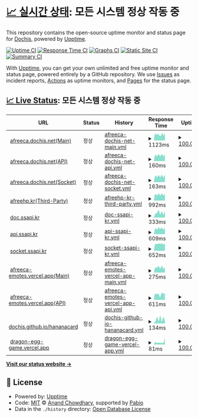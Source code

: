# [📈 실시간 상태](https://DOCHIS.github.io/status): <!--live status--> **모든 시스템 정상 작동 중**

This repository contains the open-source uptime monitor and status page for [Dochis](http://dochis.net), powered by [Upptime](https://github.com/upptime/upptime).

[![Uptime CI](https://github.com/DOCHIS/status/workflows/Uptime%20CI/badge.svg)](https://github.com/DOCHIS/status/actions?query=workflow%3A%22Uptime+CI%22)
[![Response Time CI](https://github.com/DOCHIS/status/workflows/Response%20Time%20CI/badge.svg)](https://github.com/DOCHIS/status/actions?query=workflow%3A%22Response+Time+CI%22)
[![Graphs CI](https://github.com/DOCHIS/status/workflows/Graphs%20CI/badge.svg)](https://github.com/DOCHIS/status/actions?query=workflow%3A%22Graphs+CI%22)
[![Static Site CI](https://github.com/DOCHIS/status/workflows/Static%20Site%20CI/badge.svg)](https://github.com/DOCHIS/status/actions?query=workflow%3A%22Static+Site+CI%22)
[![Summary CI](https://github.com/DOCHIS/status/workflows/Summary%20CI/badge.svg)](https://github.com/DOCHIS/status/actions?query=workflow%3A%22Summary+CI%22)

With [Upptime](https://upptime.js.org), you can get your own unlimited and free uptime monitor and status page, powered entirely by a GitHub repository. We use [Issues](https://github.com/DOCHIS/status/issues) as incident reports, [Actions](https://github.com/DOCHIS/status/actions) as uptime monitors, and [Pages](https://DOCHIS.github.io/status) for the status page.

## [📈 Live Status](https://demo.upptime.js.org): <!--live status--> **모든 시스템 정상 작동 중**

<!--start: status pages-->
<!-- This summary is generated by Upptime (https://github.com/upptime/upptime) -->
<!-- Do not edit this manually, your changes will be overwritten -->
<!-- prettier-ignore -->
| URL | Status | History | Response Time | Uptime |
| --- | ------ | ------- | ------------- | ------ |
| <img alt="" src="https://icons.duckduckgo.com/ip3/afreeca.dochis.net.ico" height="13"> [afreeca.dochis.net(Main)](http://afreeca.dochis.net) | 정상 | [afreeca-dochis-net-main.yml](https://github.com/DOCHIS/status/commits/HEAD/history/afreeca-dochis-net-main.yml) | <details><summary><img alt="Response time graph" src="./graphs/afreeca-dochis-net-main/response-time-week.png" height="20"> 1123ms</summary><br><a href="https://DOCHIS.github.io/status/history/afreeca-dochis-net-main"><img alt="Response time 1052" src="https://img.shields.io/endpoint?url=https%3A%2F%2Fraw.githubusercontent.com%2FDOCHIS%2Fstatus%2FHEAD%2Fapi%2Fafreeca-dochis-net-main%2Fresponse-time.json"></a><br><a href="https://DOCHIS.github.io/status/history/afreeca-dochis-net-main"><img alt="24-hour response time 1321" src="https://img.shields.io/endpoint?url=https%3A%2F%2Fraw.githubusercontent.com%2FDOCHIS%2Fstatus%2FHEAD%2Fapi%2Fafreeca-dochis-net-main%2Fresponse-time-day.json"></a><br><a href="https://DOCHIS.github.io/status/history/afreeca-dochis-net-main"><img alt="7-day response time 1123" src="https://img.shields.io/endpoint?url=https%3A%2F%2Fraw.githubusercontent.com%2FDOCHIS%2Fstatus%2FHEAD%2Fapi%2Fafreeca-dochis-net-main%2Fresponse-time-week.json"></a><br><a href="https://DOCHIS.github.io/status/history/afreeca-dochis-net-main"><img alt="30-day response time 1145" src="https://img.shields.io/endpoint?url=https%3A%2F%2Fraw.githubusercontent.com%2FDOCHIS%2Fstatus%2FHEAD%2Fapi%2Fafreeca-dochis-net-main%2Fresponse-time-month.json"></a><br><a href="https://DOCHIS.github.io/status/history/afreeca-dochis-net-main"><img alt="1-year response time 1052" src="https://img.shields.io/endpoint?url=https%3A%2F%2Fraw.githubusercontent.com%2FDOCHIS%2Fstatus%2FHEAD%2Fapi%2Fafreeca-dochis-net-main%2Fresponse-time-year.json"></a></details> | <details><summary><a href="https://DOCHIS.github.io/status/history/afreeca-dochis-net-main">100.00%</a></summary><a href="https://DOCHIS.github.io/status/history/afreeca-dochis-net-main"><img alt="All-time uptime 99.89%" src="https://img.shields.io/endpoint?url=https%3A%2F%2Fraw.githubusercontent.com%2FDOCHIS%2Fstatus%2FHEAD%2Fapi%2Fafreeca-dochis-net-main%2Fuptime.json"></a><br><a href="https://DOCHIS.github.io/status/history/afreeca-dochis-net-main"><img alt="24-hour uptime 100.00%" src="https://img.shields.io/endpoint?url=https%3A%2F%2Fraw.githubusercontent.com%2FDOCHIS%2Fstatus%2FHEAD%2Fapi%2Fafreeca-dochis-net-main%2Fuptime-day.json"></a><br><a href="https://DOCHIS.github.io/status/history/afreeca-dochis-net-main"><img alt="7-day uptime 100.00%" src="https://img.shields.io/endpoint?url=https%3A%2F%2Fraw.githubusercontent.com%2FDOCHIS%2Fstatus%2FHEAD%2Fapi%2Fafreeca-dochis-net-main%2Fuptime-week.json"></a><br><a href="https://DOCHIS.github.io/status/history/afreeca-dochis-net-main"><img alt="30-day uptime 99.96%" src="https://img.shields.io/endpoint?url=https%3A%2F%2Fraw.githubusercontent.com%2FDOCHIS%2Fstatus%2FHEAD%2Fapi%2Fafreeca-dochis-net-main%2Fuptime-month.json"></a><br><a href="https://DOCHIS.github.io/status/history/afreeca-dochis-net-main"><img alt="1-year uptime 99.89%" src="https://img.shields.io/endpoint?url=https%3A%2F%2Fraw.githubusercontent.com%2FDOCHIS%2Fstatus%2FHEAD%2Fapi%2Fafreeca-dochis-net-main%2Fuptime-year.json"></a></details>
| <img alt="" src="https://icons.duckduckgo.com/ip3/afreeca.dochis.net.ico" height="13"> [afreeca.dochis.net(API)](http://afreeca.dochis.net/api/status/database) | 정상 | [afreeca-dochis-net-api.yml](https://github.com/DOCHIS/status/commits/HEAD/history/afreeca-dochis-net-api.yml) | <details><summary><img alt="Response time graph" src="./graphs/afreeca-dochis-net-api/response-time-week.png" height="20"> 160ms</summary><br><a href="https://DOCHIS.github.io/status/history/afreeca-dochis-net-api"><img alt="Response time 179" src="https://img.shields.io/endpoint?url=https%3A%2F%2Fraw.githubusercontent.com%2FDOCHIS%2Fstatus%2FHEAD%2Fapi%2Fafreeca-dochis-net-api%2Fresponse-time.json"></a><br><a href="https://DOCHIS.github.io/status/history/afreeca-dochis-net-api"><img alt="24-hour response time 187" src="https://img.shields.io/endpoint?url=https%3A%2F%2Fraw.githubusercontent.com%2FDOCHIS%2Fstatus%2FHEAD%2Fapi%2Fafreeca-dochis-net-api%2Fresponse-time-day.json"></a><br><a href="https://DOCHIS.github.io/status/history/afreeca-dochis-net-api"><img alt="7-day response time 160" src="https://img.shields.io/endpoint?url=https%3A%2F%2Fraw.githubusercontent.com%2FDOCHIS%2Fstatus%2FHEAD%2Fapi%2Fafreeca-dochis-net-api%2Fresponse-time-week.json"></a><br><a href="https://DOCHIS.github.io/status/history/afreeca-dochis-net-api"><img alt="30-day response time 163" src="https://img.shields.io/endpoint?url=https%3A%2F%2Fraw.githubusercontent.com%2FDOCHIS%2Fstatus%2FHEAD%2Fapi%2Fafreeca-dochis-net-api%2Fresponse-time-month.json"></a><br><a href="https://DOCHIS.github.io/status/history/afreeca-dochis-net-api"><img alt="1-year response time 179" src="https://img.shields.io/endpoint?url=https%3A%2F%2Fraw.githubusercontent.com%2FDOCHIS%2Fstatus%2FHEAD%2Fapi%2Fafreeca-dochis-net-api%2Fresponse-time-year.json"></a></details> | <details><summary><a href="https://DOCHIS.github.io/status/history/afreeca-dochis-net-api">100.00%</a></summary><a href="https://DOCHIS.github.io/status/history/afreeca-dochis-net-api"><img alt="All-time uptime 99.86%" src="https://img.shields.io/endpoint?url=https%3A%2F%2Fraw.githubusercontent.com%2FDOCHIS%2Fstatus%2FHEAD%2Fapi%2Fafreeca-dochis-net-api%2Fuptime.json"></a><br><a href="https://DOCHIS.github.io/status/history/afreeca-dochis-net-api"><img alt="24-hour uptime 100.00%" src="https://img.shields.io/endpoint?url=https%3A%2F%2Fraw.githubusercontent.com%2FDOCHIS%2Fstatus%2FHEAD%2Fapi%2Fafreeca-dochis-net-api%2Fuptime-day.json"></a><br><a href="https://DOCHIS.github.io/status/history/afreeca-dochis-net-api"><img alt="7-day uptime 100.00%" src="https://img.shields.io/endpoint?url=https%3A%2F%2Fraw.githubusercontent.com%2FDOCHIS%2Fstatus%2FHEAD%2Fapi%2Fafreeca-dochis-net-api%2Fuptime-week.json"></a><br><a href="https://DOCHIS.github.io/status/history/afreeca-dochis-net-api"><img alt="30-day uptime 99.97%" src="https://img.shields.io/endpoint?url=https%3A%2F%2Fraw.githubusercontent.com%2FDOCHIS%2Fstatus%2FHEAD%2Fapi%2Fafreeca-dochis-net-api%2Fuptime-month.json"></a><br><a href="https://DOCHIS.github.io/status/history/afreeca-dochis-net-api"><img alt="1-year uptime 99.86%" src="https://img.shields.io/endpoint?url=https%3A%2F%2Fraw.githubusercontent.com%2FDOCHIS%2Fstatus%2FHEAD%2Fapi%2Fafreeca-dochis-net-api%2Fuptime-year.json"></a></details>
| <img alt="" src="https://icons.duckduckgo.com/ip3/afreeca.dochis.net.ico" height="13"> [afreeca.dochis.net(Socket)](http://afreeca.dochis.net/api/status/socket) | 정상 | [afreeca-dochis-net-socket.yml](https://github.com/DOCHIS/status/commits/HEAD/history/afreeca-dochis-net-socket.yml) | <details><summary><img alt="Response time graph" src="./graphs/afreeca-dochis-net-socket/response-time-week.png" height="20"> 163ms</summary><br><a href="https://DOCHIS.github.io/status/history/afreeca-dochis-net-socket"><img alt="Response time 175" src="https://img.shields.io/endpoint?url=https%3A%2F%2Fraw.githubusercontent.com%2FDOCHIS%2Fstatus%2FHEAD%2Fapi%2Fafreeca-dochis-net-socket%2Fresponse-time.json"></a><br><a href="https://DOCHIS.github.io/status/history/afreeca-dochis-net-socket"><img alt="24-hour response time 192" src="https://img.shields.io/endpoint?url=https%3A%2F%2Fraw.githubusercontent.com%2FDOCHIS%2Fstatus%2FHEAD%2Fapi%2Fafreeca-dochis-net-socket%2Fresponse-time-day.json"></a><br><a href="https://DOCHIS.github.io/status/history/afreeca-dochis-net-socket"><img alt="7-day response time 163" src="https://img.shields.io/endpoint?url=https%3A%2F%2Fraw.githubusercontent.com%2FDOCHIS%2Fstatus%2FHEAD%2Fapi%2Fafreeca-dochis-net-socket%2Fresponse-time-week.json"></a><br><a href="https://DOCHIS.github.io/status/history/afreeca-dochis-net-socket"><img alt="30-day response time 166" src="https://img.shields.io/endpoint?url=https%3A%2F%2Fraw.githubusercontent.com%2FDOCHIS%2Fstatus%2FHEAD%2Fapi%2Fafreeca-dochis-net-socket%2Fresponse-time-month.json"></a><br><a href="https://DOCHIS.github.io/status/history/afreeca-dochis-net-socket"><img alt="1-year response time 175" src="https://img.shields.io/endpoint?url=https%3A%2F%2Fraw.githubusercontent.com%2FDOCHIS%2Fstatus%2FHEAD%2Fapi%2Fafreeca-dochis-net-socket%2Fresponse-time-year.json"></a></details> | <details><summary><a href="https://DOCHIS.github.io/status/history/afreeca-dochis-net-socket">100.00%</a></summary><a href="https://DOCHIS.github.io/status/history/afreeca-dochis-net-socket"><img alt="All-time uptime 99.91%" src="https://img.shields.io/endpoint?url=https%3A%2F%2Fraw.githubusercontent.com%2FDOCHIS%2Fstatus%2FHEAD%2Fapi%2Fafreeca-dochis-net-socket%2Fuptime.json"></a><br><a href="https://DOCHIS.github.io/status/history/afreeca-dochis-net-socket"><img alt="24-hour uptime 100.00%" src="https://img.shields.io/endpoint?url=https%3A%2F%2Fraw.githubusercontent.com%2FDOCHIS%2Fstatus%2FHEAD%2Fapi%2Fafreeca-dochis-net-socket%2Fuptime-day.json"></a><br><a href="https://DOCHIS.github.io/status/history/afreeca-dochis-net-socket"><img alt="7-day uptime 100.00%" src="https://img.shields.io/endpoint?url=https%3A%2F%2Fraw.githubusercontent.com%2FDOCHIS%2Fstatus%2FHEAD%2Fapi%2Fafreeca-dochis-net-socket%2Fuptime-week.json"></a><br><a href="https://DOCHIS.github.io/status/history/afreeca-dochis-net-socket"><img alt="30-day uptime 100.00%" src="https://img.shields.io/endpoint?url=https%3A%2F%2Fraw.githubusercontent.com%2FDOCHIS%2Fstatus%2FHEAD%2Fapi%2Fafreeca-dochis-net-socket%2Fuptime-month.json"></a><br><a href="https://DOCHIS.github.io/status/history/afreeca-dochis-net-socket"><img alt="1-year uptime 99.91%" src="https://img.shields.io/endpoint?url=https%3A%2F%2Fraw.githubusercontent.com%2FDOCHIS%2Fstatus%2FHEAD%2Fapi%2Fafreeca-dochis-net-socket%2Fuptime-year.json"></a></details>
| <img alt="" src="https://icons.duckduckgo.com/ip3/afreehp.kr.ico" height="13"> [afreehp.kr(Third-Party)](http://afreehp.kr/) | 정상 | [afreehp-kr-third-party.yml](https://github.com/DOCHIS/status/commits/HEAD/history/afreehp-kr-third-party.yml) | <details><summary><img alt="Response time graph" src="./graphs/afreehp-kr-third-party/response-time-week.png" height="20"> 992ms</summary><br><a href="https://DOCHIS.github.io/status/history/afreehp-kr-third-party"><img alt="Response time 1055" src="https://img.shields.io/endpoint?url=https%3A%2F%2Fraw.githubusercontent.com%2FDOCHIS%2Fstatus%2FHEAD%2Fapi%2Fafreehp-kr-third-party%2Fresponse-time.json"></a><br><a href="https://DOCHIS.github.io/status/history/afreehp-kr-third-party"><img alt="24-hour response time 1123" src="https://img.shields.io/endpoint?url=https%3A%2F%2Fraw.githubusercontent.com%2FDOCHIS%2Fstatus%2FHEAD%2Fapi%2Fafreehp-kr-third-party%2Fresponse-time-day.json"></a><br><a href="https://DOCHIS.github.io/status/history/afreehp-kr-third-party"><img alt="7-day response time 992" src="https://img.shields.io/endpoint?url=https%3A%2F%2Fraw.githubusercontent.com%2FDOCHIS%2Fstatus%2FHEAD%2Fapi%2Fafreehp-kr-third-party%2Fresponse-time-week.json"></a><br><a href="https://DOCHIS.github.io/status/history/afreehp-kr-third-party"><img alt="30-day response time 1037" src="https://img.shields.io/endpoint?url=https%3A%2F%2Fraw.githubusercontent.com%2FDOCHIS%2Fstatus%2FHEAD%2Fapi%2Fafreehp-kr-third-party%2Fresponse-time-month.json"></a><br><a href="https://DOCHIS.github.io/status/history/afreehp-kr-third-party"><img alt="1-year response time 1055" src="https://img.shields.io/endpoint?url=https%3A%2F%2Fraw.githubusercontent.com%2FDOCHIS%2Fstatus%2FHEAD%2Fapi%2Fafreehp-kr-third-party%2Fresponse-time-year.json"></a></details> | <details><summary><a href="https://DOCHIS.github.io/status/history/afreehp-kr-third-party">100.00%</a></summary><a href="https://DOCHIS.github.io/status/history/afreehp-kr-third-party"><img alt="All-time uptime 100.00%" src="https://img.shields.io/endpoint?url=https%3A%2F%2Fraw.githubusercontent.com%2FDOCHIS%2Fstatus%2FHEAD%2Fapi%2Fafreehp-kr-third-party%2Fuptime.json"></a><br><a href="https://DOCHIS.github.io/status/history/afreehp-kr-third-party"><img alt="24-hour uptime 100.00%" src="https://img.shields.io/endpoint?url=https%3A%2F%2Fraw.githubusercontent.com%2FDOCHIS%2Fstatus%2FHEAD%2Fapi%2Fafreehp-kr-third-party%2Fuptime-day.json"></a><br><a href="https://DOCHIS.github.io/status/history/afreehp-kr-third-party"><img alt="7-day uptime 100.00%" src="https://img.shields.io/endpoint?url=https%3A%2F%2Fraw.githubusercontent.com%2FDOCHIS%2Fstatus%2FHEAD%2Fapi%2Fafreehp-kr-third-party%2Fuptime-week.json"></a><br><a href="https://DOCHIS.github.io/status/history/afreehp-kr-third-party"><img alt="30-day uptime 100.00%" src="https://img.shields.io/endpoint?url=https%3A%2F%2Fraw.githubusercontent.com%2FDOCHIS%2Fstatus%2FHEAD%2Fapi%2Fafreehp-kr-third-party%2Fuptime-month.json"></a><br><a href="https://DOCHIS.github.io/status/history/afreehp-kr-third-party"><img alt="1-year uptime 100.00%" src="https://img.shields.io/endpoint?url=https%3A%2F%2Fraw.githubusercontent.com%2FDOCHIS%2Fstatus%2FHEAD%2Fapi%2Fafreehp-kr-third-party%2Fuptime-year.json"></a></details>
| <img alt="" src="https://icons.duckduckgo.com/ip3/doc.ssapi.kr.ico" height="13"> [doc.ssapi.kr](https://doc.ssapi.kr/) | 정상 | [doc-ssapi-kr.yml](https://github.com/DOCHIS/status/commits/HEAD/history/doc-ssapi-kr.yml) | <details><summary><img alt="Response time graph" src="./graphs/doc-ssapi-kr/response-time-week.png" height="20"> 333ms</summary><br><a href="https://DOCHIS.github.io/status/history/doc-ssapi-kr"><img alt="Response time 361" src="https://img.shields.io/endpoint?url=https%3A%2F%2Fraw.githubusercontent.com%2FDOCHIS%2Fstatus%2FHEAD%2Fapi%2Fdoc-ssapi-kr%2Fresponse-time.json"></a><br><a href="https://DOCHIS.github.io/status/history/doc-ssapi-kr"><img alt="24-hour response time 453" src="https://img.shields.io/endpoint?url=https%3A%2F%2Fraw.githubusercontent.com%2FDOCHIS%2Fstatus%2FHEAD%2Fapi%2Fdoc-ssapi-kr%2Fresponse-time-day.json"></a><br><a href="https://DOCHIS.github.io/status/history/doc-ssapi-kr"><img alt="7-day response time 333" src="https://img.shields.io/endpoint?url=https%3A%2F%2Fraw.githubusercontent.com%2FDOCHIS%2Fstatus%2FHEAD%2Fapi%2Fdoc-ssapi-kr%2Fresponse-time-week.json"></a><br><a href="https://DOCHIS.github.io/status/history/doc-ssapi-kr"><img alt="30-day response time 350" src="https://img.shields.io/endpoint?url=https%3A%2F%2Fraw.githubusercontent.com%2FDOCHIS%2Fstatus%2FHEAD%2Fapi%2Fdoc-ssapi-kr%2Fresponse-time-month.json"></a><br><a href="https://DOCHIS.github.io/status/history/doc-ssapi-kr"><img alt="1-year response time 361" src="https://img.shields.io/endpoint?url=https%3A%2F%2Fraw.githubusercontent.com%2FDOCHIS%2Fstatus%2FHEAD%2Fapi%2Fdoc-ssapi-kr%2Fresponse-time-year.json"></a></details> | <details><summary><a href="https://DOCHIS.github.io/status/history/doc-ssapi-kr">100.00%</a></summary><a href="https://DOCHIS.github.io/status/history/doc-ssapi-kr"><img alt="All-time uptime 100.00%" src="https://img.shields.io/endpoint?url=https%3A%2F%2Fraw.githubusercontent.com%2FDOCHIS%2Fstatus%2FHEAD%2Fapi%2Fdoc-ssapi-kr%2Fuptime.json"></a><br><a href="https://DOCHIS.github.io/status/history/doc-ssapi-kr"><img alt="24-hour uptime 100.00%" src="https://img.shields.io/endpoint?url=https%3A%2F%2Fraw.githubusercontent.com%2FDOCHIS%2Fstatus%2FHEAD%2Fapi%2Fdoc-ssapi-kr%2Fuptime-day.json"></a><br><a href="https://DOCHIS.github.io/status/history/doc-ssapi-kr"><img alt="7-day uptime 100.00%" src="https://img.shields.io/endpoint?url=https%3A%2F%2Fraw.githubusercontent.com%2FDOCHIS%2Fstatus%2FHEAD%2Fapi%2Fdoc-ssapi-kr%2Fuptime-week.json"></a><br><a href="https://DOCHIS.github.io/status/history/doc-ssapi-kr"><img alt="30-day uptime 100.00%" src="https://img.shields.io/endpoint?url=https%3A%2F%2Fraw.githubusercontent.com%2FDOCHIS%2Fstatus%2FHEAD%2Fapi%2Fdoc-ssapi-kr%2Fuptime-month.json"></a><br><a href="https://DOCHIS.github.io/status/history/doc-ssapi-kr"><img alt="1-year uptime 100.00%" src="https://img.shields.io/endpoint?url=https%3A%2F%2Fraw.githubusercontent.com%2FDOCHIS%2Fstatus%2FHEAD%2Fapi%2Fdoc-ssapi-kr%2Fuptime-year.json"></a></details>
| <img alt="" src="https://icons.duckduckgo.com/ip3/api.ssapi.kr.ico" height="13"> [api.ssapi.kr](http://api.ssapi.kr/status/database) | 정상 | [api-ssapi-kr.yml](https://github.com/DOCHIS/status/commits/HEAD/history/api-ssapi-kr.yml) | <details><summary><img alt="Response time graph" src="./graphs/api-ssapi-kr/response-time-week.png" height="20"> 609ms</summary><br><a href="https://DOCHIS.github.io/status/history/api-ssapi-kr"><img alt="Response time 626" src="https://img.shields.io/endpoint?url=https%3A%2F%2Fraw.githubusercontent.com%2FDOCHIS%2Fstatus%2FHEAD%2Fapi%2Fapi-ssapi-kr%2Fresponse-time.json"></a><br><a href="https://DOCHIS.github.io/status/history/api-ssapi-kr"><img alt="24-hour response time 701" src="https://img.shields.io/endpoint?url=https%3A%2F%2Fraw.githubusercontent.com%2FDOCHIS%2Fstatus%2FHEAD%2Fapi%2Fapi-ssapi-kr%2Fresponse-time-day.json"></a><br><a href="https://DOCHIS.github.io/status/history/api-ssapi-kr"><img alt="7-day response time 609" src="https://img.shields.io/endpoint?url=https%3A%2F%2Fraw.githubusercontent.com%2FDOCHIS%2Fstatus%2FHEAD%2Fapi%2Fapi-ssapi-kr%2Fresponse-time-week.json"></a><br><a href="https://DOCHIS.github.io/status/history/api-ssapi-kr"><img alt="30-day response time 619" src="https://img.shields.io/endpoint?url=https%3A%2F%2Fraw.githubusercontent.com%2FDOCHIS%2Fstatus%2FHEAD%2Fapi%2Fapi-ssapi-kr%2Fresponse-time-month.json"></a><br><a href="https://DOCHIS.github.io/status/history/api-ssapi-kr"><img alt="1-year response time 626" src="https://img.shields.io/endpoint?url=https%3A%2F%2Fraw.githubusercontent.com%2FDOCHIS%2Fstatus%2FHEAD%2Fapi%2Fapi-ssapi-kr%2Fresponse-time-year.json"></a></details> | <details><summary><a href="https://DOCHIS.github.io/status/history/api-ssapi-kr">100.00%</a></summary><a href="https://DOCHIS.github.io/status/history/api-ssapi-kr"><img alt="All-time uptime 100.00%" src="https://img.shields.io/endpoint?url=https%3A%2F%2Fraw.githubusercontent.com%2FDOCHIS%2Fstatus%2FHEAD%2Fapi%2Fapi-ssapi-kr%2Fuptime.json"></a><br><a href="https://DOCHIS.github.io/status/history/api-ssapi-kr"><img alt="24-hour uptime 100.00%" src="https://img.shields.io/endpoint?url=https%3A%2F%2Fraw.githubusercontent.com%2FDOCHIS%2Fstatus%2FHEAD%2Fapi%2Fapi-ssapi-kr%2Fuptime-day.json"></a><br><a href="https://DOCHIS.github.io/status/history/api-ssapi-kr"><img alt="7-day uptime 100.00%" src="https://img.shields.io/endpoint?url=https%3A%2F%2Fraw.githubusercontent.com%2FDOCHIS%2Fstatus%2FHEAD%2Fapi%2Fapi-ssapi-kr%2Fuptime-week.json"></a><br><a href="https://DOCHIS.github.io/status/history/api-ssapi-kr"><img alt="30-day uptime 100.00%" src="https://img.shields.io/endpoint?url=https%3A%2F%2Fraw.githubusercontent.com%2FDOCHIS%2Fstatus%2FHEAD%2Fapi%2Fapi-ssapi-kr%2Fuptime-month.json"></a><br><a href="https://DOCHIS.github.io/status/history/api-ssapi-kr"><img alt="1-year uptime 100.00%" src="https://img.shields.io/endpoint?url=https%3A%2F%2Fraw.githubusercontent.com%2FDOCHIS%2Fstatus%2FHEAD%2Fapi%2Fapi-ssapi-kr%2Fuptime-year.json"></a></details>
| <img alt="" src="https://icons.duckduckgo.com/ip3/api.ssapi.kr.ico" height="13"> [socket.ssapi.kr](http://api.ssapi.kr/status/socket) | 정상 | [socket-ssapi-kr.yml](https://github.com/DOCHIS/status/commits/HEAD/history/socket-ssapi-kr.yml) | <details><summary><img alt="Response time graph" src="./graphs/socket-ssapi-kr/response-time-week.png" height="20"> 652ms</summary><br><a href="https://DOCHIS.github.io/status/history/socket-ssapi-kr"><img alt="Response time 1110" src="https://img.shields.io/endpoint?url=https%3A%2F%2Fraw.githubusercontent.com%2FDOCHIS%2Fstatus%2FHEAD%2Fapi%2Fsocket-ssapi-kr%2Fresponse-time.json"></a><br><a href="https://DOCHIS.github.io/status/history/socket-ssapi-kr"><img alt="24-hour response time 695" src="https://img.shields.io/endpoint?url=https%3A%2F%2Fraw.githubusercontent.com%2FDOCHIS%2Fstatus%2FHEAD%2Fapi%2Fsocket-ssapi-kr%2Fresponse-time-day.json"></a><br><a href="https://DOCHIS.github.io/status/history/socket-ssapi-kr"><img alt="7-day response time 652" src="https://img.shields.io/endpoint?url=https%3A%2F%2Fraw.githubusercontent.com%2FDOCHIS%2Fstatus%2FHEAD%2Fapi%2Fsocket-ssapi-kr%2Fresponse-time-week.json"></a><br><a href="https://DOCHIS.github.io/status/history/socket-ssapi-kr"><img alt="30-day response time 871" src="https://img.shields.io/endpoint?url=https%3A%2F%2Fraw.githubusercontent.com%2FDOCHIS%2Fstatus%2FHEAD%2Fapi%2Fsocket-ssapi-kr%2Fresponse-time-month.json"></a><br><a href="https://DOCHIS.github.io/status/history/socket-ssapi-kr"><img alt="1-year response time 1110" src="https://img.shields.io/endpoint?url=https%3A%2F%2Fraw.githubusercontent.com%2FDOCHIS%2Fstatus%2FHEAD%2Fapi%2Fsocket-ssapi-kr%2Fresponse-time-year.json"></a></details> | <details><summary><a href="https://DOCHIS.github.io/status/history/socket-ssapi-kr">100.00%</a></summary><a href="https://DOCHIS.github.io/status/history/socket-ssapi-kr"><img alt="All-time uptime 100.00%" src="https://img.shields.io/endpoint?url=https%3A%2F%2Fraw.githubusercontent.com%2FDOCHIS%2Fstatus%2FHEAD%2Fapi%2Fsocket-ssapi-kr%2Fuptime.json"></a><br><a href="https://DOCHIS.github.io/status/history/socket-ssapi-kr"><img alt="24-hour uptime 100.00%" src="https://img.shields.io/endpoint?url=https%3A%2F%2Fraw.githubusercontent.com%2FDOCHIS%2Fstatus%2FHEAD%2Fapi%2Fsocket-ssapi-kr%2Fuptime-day.json"></a><br><a href="https://DOCHIS.github.io/status/history/socket-ssapi-kr"><img alt="7-day uptime 100.00%" src="https://img.shields.io/endpoint?url=https%3A%2F%2Fraw.githubusercontent.com%2FDOCHIS%2Fstatus%2FHEAD%2Fapi%2Fsocket-ssapi-kr%2Fuptime-week.json"></a><br><a href="https://DOCHIS.github.io/status/history/socket-ssapi-kr"><img alt="30-day uptime 100.00%" src="https://img.shields.io/endpoint?url=https%3A%2F%2Fraw.githubusercontent.com%2FDOCHIS%2Fstatus%2FHEAD%2Fapi%2Fsocket-ssapi-kr%2Fuptime-month.json"></a><br><a href="https://DOCHIS.github.io/status/history/socket-ssapi-kr"><img alt="1-year uptime 100.00%" src="https://img.shields.io/endpoint?url=https%3A%2F%2Fraw.githubusercontent.com%2FDOCHIS%2Fstatus%2FHEAD%2Fapi%2Fsocket-ssapi-kr%2Fuptime-year.json"></a></details>
| <img alt="" src="https://icons.duckduckgo.com/ip3/afreeca-emotes.vercel.app.ico" height="13"> [afreeca-emotes.vercel.app(Main)](https://afreeca-emotes.vercel.app/) | 정상 | [afreeca-emotes-vercel-app-main.yml](https://github.com/DOCHIS/status/commits/HEAD/history/afreeca-emotes-vercel-app-main.yml) | <details><summary><img alt="Response time graph" src="./graphs/afreeca-emotes-vercel-app-main/response-time-week.png" height="20"> 275ms</summary><br><a href="https://DOCHIS.github.io/status/history/afreeca-emotes-vercel-app-main"><img alt="Response time 325" src="https://img.shields.io/endpoint?url=https%3A%2F%2Fraw.githubusercontent.com%2FDOCHIS%2Fstatus%2FHEAD%2Fapi%2Fafreeca-emotes-vercel-app-main%2Fresponse-time.json"></a><br><a href="https://DOCHIS.github.io/status/history/afreeca-emotes-vercel-app-main"><img alt="24-hour response time 273" src="https://img.shields.io/endpoint?url=https%3A%2F%2Fraw.githubusercontent.com%2FDOCHIS%2Fstatus%2FHEAD%2Fapi%2Fafreeca-emotes-vercel-app-main%2Fresponse-time-day.json"></a><br><a href="https://DOCHIS.github.io/status/history/afreeca-emotes-vercel-app-main"><img alt="7-day response time 275" src="https://img.shields.io/endpoint?url=https%3A%2F%2Fraw.githubusercontent.com%2FDOCHIS%2Fstatus%2FHEAD%2Fapi%2Fafreeca-emotes-vercel-app-main%2Fresponse-time-week.json"></a><br><a href="https://DOCHIS.github.io/status/history/afreeca-emotes-vercel-app-main"><img alt="30-day response time 334" src="https://img.shields.io/endpoint?url=https%3A%2F%2Fraw.githubusercontent.com%2FDOCHIS%2Fstatus%2FHEAD%2Fapi%2Fafreeca-emotes-vercel-app-main%2Fresponse-time-month.json"></a><br><a href="https://DOCHIS.github.io/status/history/afreeca-emotes-vercel-app-main"><img alt="1-year response time 325" src="https://img.shields.io/endpoint?url=https%3A%2F%2Fraw.githubusercontent.com%2FDOCHIS%2Fstatus%2FHEAD%2Fapi%2Fafreeca-emotes-vercel-app-main%2Fresponse-time-year.json"></a></details> | <details><summary><a href="https://DOCHIS.github.io/status/history/afreeca-emotes-vercel-app-main">100.00%</a></summary><a href="https://DOCHIS.github.io/status/history/afreeca-emotes-vercel-app-main"><img alt="All-time uptime 98.97%" src="https://img.shields.io/endpoint?url=https%3A%2F%2Fraw.githubusercontent.com%2FDOCHIS%2Fstatus%2FHEAD%2Fapi%2Fafreeca-emotes-vercel-app-main%2Fuptime.json"></a><br><a href="https://DOCHIS.github.io/status/history/afreeca-emotes-vercel-app-main"><img alt="24-hour uptime 100.00%" src="https://img.shields.io/endpoint?url=https%3A%2F%2Fraw.githubusercontent.com%2FDOCHIS%2Fstatus%2FHEAD%2Fapi%2Fafreeca-emotes-vercel-app-main%2Fuptime-day.json"></a><br><a href="https://DOCHIS.github.io/status/history/afreeca-emotes-vercel-app-main"><img alt="7-day uptime 100.00%" src="https://img.shields.io/endpoint?url=https%3A%2F%2Fraw.githubusercontent.com%2FDOCHIS%2Fstatus%2FHEAD%2Fapi%2Fafreeca-emotes-vercel-app-main%2Fuptime-week.json"></a><br><a href="https://DOCHIS.github.io/status/history/afreeca-emotes-vercel-app-main"><img alt="30-day uptime 100.00%" src="https://img.shields.io/endpoint?url=https%3A%2F%2Fraw.githubusercontent.com%2FDOCHIS%2Fstatus%2FHEAD%2Fapi%2Fafreeca-emotes-vercel-app-main%2Fuptime-month.json"></a><br><a href="https://DOCHIS.github.io/status/history/afreeca-emotes-vercel-app-main"><img alt="1-year uptime 98.97%" src="https://img.shields.io/endpoint?url=https%3A%2F%2Fraw.githubusercontent.com%2FDOCHIS%2Fstatus%2FHEAD%2Fapi%2Fafreeca-emotes-vercel-app-main%2Fuptime-year.json"></a></details>
| <img alt="" src="https://icons.duckduckgo.com/ip3/afreeca-emotes.vercel.app.ico" height="13"> [afreeca-emotes.vercel.app(API)](https://afreeca-emotes.vercel.app/api/v1/fun-facts) | 정상 | [afreeca-emotes-vercel-app-api.yml](https://github.com/DOCHIS/status/commits/HEAD/history/afreeca-emotes-vercel-app-api.yml) | <details><summary><img alt="Response time graph" src="./graphs/afreeca-emotes-vercel-app-api/response-time-week.png" height="20"> 611ms</summary><br><a href="https://DOCHIS.github.io/status/history/afreeca-emotes-vercel-app-api"><img alt="Response time 1359" src="https://img.shields.io/endpoint?url=https%3A%2F%2Fraw.githubusercontent.com%2FDOCHIS%2Fstatus%2FHEAD%2Fapi%2Fafreeca-emotes-vercel-app-api%2Fresponse-time.json"></a><br><a href="https://DOCHIS.github.io/status/history/afreeca-emotes-vercel-app-api"><img alt="24-hour response time 726" src="https://img.shields.io/endpoint?url=https%3A%2F%2Fraw.githubusercontent.com%2FDOCHIS%2Fstatus%2FHEAD%2Fapi%2Fafreeca-emotes-vercel-app-api%2Fresponse-time-day.json"></a><br><a href="https://DOCHIS.github.io/status/history/afreeca-emotes-vercel-app-api"><img alt="7-day response time 611" src="https://img.shields.io/endpoint?url=https%3A%2F%2Fraw.githubusercontent.com%2FDOCHIS%2Fstatus%2FHEAD%2Fapi%2Fafreeca-emotes-vercel-app-api%2Fresponse-time-week.json"></a><br><a href="https://DOCHIS.github.io/status/history/afreeca-emotes-vercel-app-api"><img alt="30-day response time 1278" src="https://img.shields.io/endpoint?url=https%3A%2F%2Fraw.githubusercontent.com%2FDOCHIS%2Fstatus%2FHEAD%2Fapi%2Fafreeca-emotes-vercel-app-api%2Fresponse-time-month.json"></a><br><a href="https://DOCHIS.github.io/status/history/afreeca-emotes-vercel-app-api"><img alt="1-year response time 1359" src="https://img.shields.io/endpoint?url=https%3A%2F%2Fraw.githubusercontent.com%2FDOCHIS%2Fstatus%2FHEAD%2Fapi%2Fafreeca-emotes-vercel-app-api%2Fresponse-time-year.json"></a></details> | <details><summary><a href="https://DOCHIS.github.io/status/history/afreeca-emotes-vercel-app-api">100.00%</a></summary><a href="https://DOCHIS.github.io/status/history/afreeca-emotes-vercel-app-api"><img alt="All-time uptime 98.85%" src="https://img.shields.io/endpoint?url=https%3A%2F%2Fraw.githubusercontent.com%2FDOCHIS%2Fstatus%2FHEAD%2Fapi%2Fafreeca-emotes-vercel-app-api%2Fuptime.json"></a><br><a href="https://DOCHIS.github.io/status/history/afreeca-emotes-vercel-app-api"><img alt="24-hour uptime 100.00%" src="https://img.shields.io/endpoint?url=https%3A%2F%2Fraw.githubusercontent.com%2FDOCHIS%2Fstatus%2FHEAD%2Fapi%2Fafreeca-emotes-vercel-app-api%2Fuptime-day.json"></a><br><a href="https://DOCHIS.github.io/status/history/afreeca-emotes-vercel-app-api"><img alt="7-day uptime 100.00%" src="https://img.shields.io/endpoint?url=https%3A%2F%2Fraw.githubusercontent.com%2FDOCHIS%2Fstatus%2FHEAD%2Fapi%2Fafreeca-emotes-vercel-app-api%2Fuptime-week.json"></a><br><a href="https://DOCHIS.github.io/status/history/afreeca-emotes-vercel-app-api"><img alt="30-day uptime 100.00%" src="https://img.shields.io/endpoint?url=https%3A%2F%2Fraw.githubusercontent.com%2FDOCHIS%2Fstatus%2FHEAD%2Fapi%2Fafreeca-emotes-vercel-app-api%2Fuptime-month.json"></a><br><a href="https://DOCHIS.github.io/status/history/afreeca-emotes-vercel-app-api"><img alt="1-year uptime 98.85%" src="https://img.shields.io/endpoint?url=https%3A%2F%2Fraw.githubusercontent.com%2FDOCHIS%2Fstatus%2FHEAD%2Fapi%2Fafreeca-emotes-vercel-app-api%2Fuptime-year.json"></a></details>
| <img alt="" src="https://icons.duckduckgo.com/ip3/dochis.github.io.ico" height="13"> [dochis.github.io/hananacard](https://dochis.github.io/hananacard) | 정상 | [dochis-github-io-hananacard.yml](https://github.com/DOCHIS/status/commits/HEAD/history/dochis-github-io-hananacard.yml) | <details><summary><img alt="Response time graph" src="./graphs/dochis-github-io-hananacard/response-time-week.png" height="20"> 134ms</summary><br><a href="https://DOCHIS.github.io/status/history/dochis-github-io-hananacard"><img alt="Response time 129" src="https://img.shields.io/endpoint?url=https%3A%2F%2Fraw.githubusercontent.com%2FDOCHIS%2Fstatus%2FHEAD%2Fapi%2Fdochis-github-io-hananacard%2Fresponse-time.json"></a><br><a href="https://DOCHIS.github.io/status/history/dochis-github-io-hananacard"><img alt="24-hour response time 63" src="https://img.shields.io/endpoint?url=https%3A%2F%2Fraw.githubusercontent.com%2FDOCHIS%2Fstatus%2FHEAD%2Fapi%2Fdochis-github-io-hananacard%2Fresponse-time-day.json"></a><br><a href="https://DOCHIS.github.io/status/history/dochis-github-io-hananacard"><img alt="7-day response time 134" src="https://img.shields.io/endpoint?url=https%3A%2F%2Fraw.githubusercontent.com%2FDOCHIS%2Fstatus%2FHEAD%2Fapi%2Fdochis-github-io-hananacard%2Fresponse-time-week.json"></a><br><a href="https://DOCHIS.github.io/status/history/dochis-github-io-hananacard"><img alt="30-day response time 123" src="https://img.shields.io/endpoint?url=https%3A%2F%2Fraw.githubusercontent.com%2FDOCHIS%2Fstatus%2FHEAD%2Fapi%2Fdochis-github-io-hananacard%2Fresponse-time-month.json"></a><br><a href="https://DOCHIS.github.io/status/history/dochis-github-io-hananacard"><img alt="1-year response time 129" src="https://img.shields.io/endpoint?url=https%3A%2F%2Fraw.githubusercontent.com%2FDOCHIS%2Fstatus%2FHEAD%2Fapi%2Fdochis-github-io-hananacard%2Fresponse-time-year.json"></a></details> | <details><summary><a href="https://DOCHIS.github.io/status/history/dochis-github-io-hananacard">100.00%</a></summary><a href="https://DOCHIS.github.io/status/history/dochis-github-io-hananacard"><img alt="All-time uptime 100.00%" src="https://img.shields.io/endpoint?url=https%3A%2F%2Fraw.githubusercontent.com%2FDOCHIS%2Fstatus%2FHEAD%2Fapi%2Fdochis-github-io-hananacard%2Fuptime.json"></a><br><a href="https://DOCHIS.github.io/status/history/dochis-github-io-hananacard"><img alt="24-hour uptime 100.00%" src="https://img.shields.io/endpoint?url=https%3A%2F%2Fraw.githubusercontent.com%2FDOCHIS%2Fstatus%2FHEAD%2Fapi%2Fdochis-github-io-hananacard%2Fuptime-day.json"></a><br><a href="https://DOCHIS.github.io/status/history/dochis-github-io-hananacard"><img alt="7-day uptime 100.00%" src="https://img.shields.io/endpoint?url=https%3A%2F%2Fraw.githubusercontent.com%2FDOCHIS%2Fstatus%2FHEAD%2Fapi%2Fdochis-github-io-hananacard%2Fuptime-week.json"></a><br><a href="https://DOCHIS.github.io/status/history/dochis-github-io-hananacard"><img alt="30-day uptime 100.00%" src="https://img.shields.io/endpoint?url=https%3A%2F%2Fraw.githubusercontent.com%2FDOCHIS%2Fstatus%2FHEAD%2Fapi%2Fdochis-github-io-hananacard%2Fuptime-month.json"></a><br><a href="https://DOCHIS.github.io/status/history/dochis-github-io-hananacard"><img alt="1-year uptime 100.00%" src="https://img.shields.io/endpoint?url=https%3A%2F%2Fraw.githubusercontent.com%2FDOCHIS%2Fstatus%2FHEAD%2Fapi%2Fdochis-github-io-hananacard%2Fuptime-year.json"></a></details>
| <img alt="" src="https://icons.duckduckgo.com/ip3/dragon-egg-game.vercel.app.ico" height="13"> [dragon-egg-game.vercel.app](https://dragon-egg-game.vercel.app) | 정상 | [dragon-egg-game-vercel-app.yml](https://github.com/DOCHIS/status/commits/HEAD/history/dragon-egg-game-vercel-app.yml) | <details><summary><img alt="Response time graph" src="./graphs/dragon-egg-game-vercel-app/response-time-week.png" height="20"> 81ms</summary><br><a href="https://DOCHIS.github.io/status/history/dragon-egg-game-vercel-app"><img alt="Response time 123" src="https://img.shields.io/endpoint?url=https%3A%2F%2Fraw.githubusercontent.com%2FDOCHIS%2Fstatus%2FHEAD%2Fapi%2Fdragon-egg-game-vercel-app%2Fresponse-time.json"></a><br><a href="https://DOCHIS.github.io/status/history/dragon-egg-game-vercel-app"><img alt="24-hour response time 228" src="https://img.shields.io/endpoint?url=https%3A%2F%2Fraw.githubusercontent.com%2FDOCHIS%2Fstatus%2FHEAD%2Fapi%2Fdragon-egg-game-vercel-app%2Fresponse-time-day.json"></a><br><a href="https://DOCHIS.github.io/status/history/dragon-egg-game-vercel-app"><img alt="7-day response time 81" src="https://img.shields.io/endpoint?url=https%3A%2F%2Fraw.githubusercontent.com%2FDOCHIS%2Fstatus%2FHEAD%2Fapi%2Fdragon-egg-game-vercel-app%2Fresponse-time-week.json"></a><br><a href="https://DOCHIS.github.io/status/history/dragon-egg-game-vercel-app"><img alt="30-day response time 110" src="https://img.shields.io/endpoint?url=https%3A%2F%2Fraw.githubusercontent.com%2FDOCHIS%2Fstatus%2FHEAD%2Fapi%2Fdragon-egg-game-vercel-app%2Fresponse-time-month.json"></a><br><a href="https://DOCHIS.github.io/status/history/dragon-egg-game-vercel-app"><img alt="1-year response time 123" src="https://img.shields.io/endpoint?url=https%3A%2F%2Fraw.githubusercontent.com%2FDOCHIS%2Fstatus%2FHEAD%2Fapi%2Fdragon-egg-game-vercel-app%2Fresponse-time-year.json"></a></details> | <details><summary><a href="https://DOCHIS.github.io/status/history/dragon-egg-game-vercel-app">100.00%</a></summary><a href="https://DOCHIS.github.io/status/history/dragon-egg-game-vercel-app"><img alt="All-time uptime 100.00%" src="https://img.shields.io/endpoint?url=https%3A%2F%2Fraw.githubusercontent.com%2FDOCHIS%2Fstatus%2FHEAD%2Fapi%2Fdragon-egg-game-vercel-app%2Fuptime.json"></a><br><a href="https://DOCHIS.github.io/status/history/dragon-egg-game-vercel-app"><img alt="24-hour uptime 100.00%" src="https://img.shields.io/endpoint?url=https%3A%2F%2Fraw.githubusercontent.com%2FDOCHIS%2Fstatus%2FHEAD%2Fapi%2Fdragon-egg-game-vercel-app%2Fuptime-day.json"></a><br><a href="https://DOCHIS.github.io/status/history/dragon-egg-game-vercel-app"><img alt="7-day uptime 100.00%" src="https://img.shields.io/endpoint?url=https%3A%2F%2Fraw.githubusercontent.com%2FDOCHIS%2Fstatus%2FHEAD%2Fapi%2Fdragon-egg-game-vercel-app%2Fuptime-week.json"></a><br><a href="https://DOCHIS.github.io/status/history/dragon-egg-game-vercel-app"><img alt="30-day uptime 100.00%" src="https://img.shields.io/endpoint?url=https%3A%2F%2Fraw.githubusercontent.com%2FDOCHIS%2Fstatus%2FHEAD%2Fapi%2Fdragon-egg-game-vercel-app%2Fuptime-month.json"></a><br><a href="https://DOCHIS.github.io/status/history/dragon-egg-game-vercel-app"><img alt="1-year uptime 100.00%" src="https://img.shields.io/endpoint?url=https%3A%2F%2Fraw.githubusercontent.com%2FDOCHIS%2Fstatus%2FHEAD%2Fapi%2Fdragon-egg-game-vercel-app%2Fuptime-year.json"></a></details>

<!--end: status pages-->

[**Visit our status website →**](https://DOCHIS.github.io/status)

## 📄 License

- Powered by: [Upptime](https://github.com/upptime/upptime)
- Code: [MIT](./LICENSE) © [Anand Chowdhary](https://anandchowdhary.com), supported by [Pabio](https://pabio.com)
- Data in the `./history` directory: [Open Database License](https://opendatacommons.org/licenses/odbl/1-0/)
